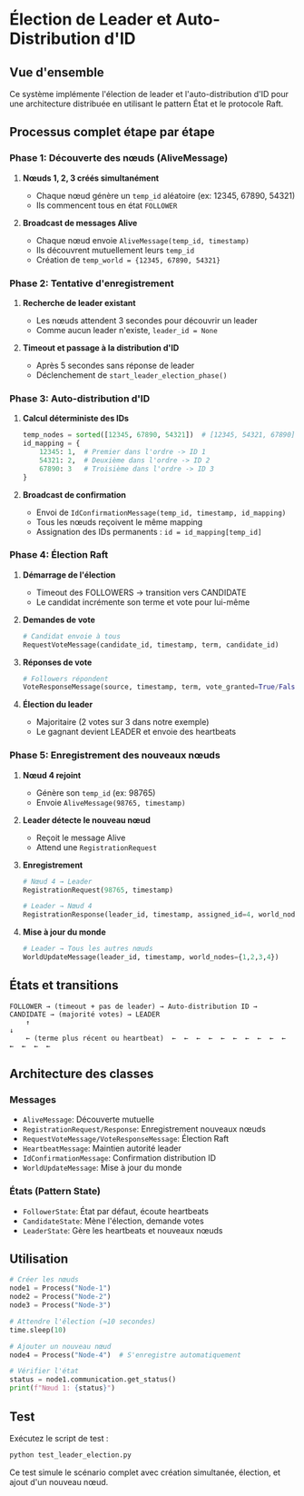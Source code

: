 # Élection de Leader et Auto-Distribution d'ID

## Vue d'ensemble

Ce système implémente l'élection de leader et l'auto-distribution d'ID pour une architecture distribuée en utilisant le pattern État et le protocole Raft.

## Processus complet étape par étape

### Phase 1: Découverte des nœuds (AliveMessage)

1. **Nœuds 1, 2, 3 créés simultanément**

   - Chaque nœud génère un `temp_id` aléatoire (ex: 12345, 67890, 54321)
   - Ils commencent tous en état `FOLLOWER`

2. **Broadcast de messages Alive**
   - Chaque nœud envoie `AliveMessage(temp_id, timestamp)`
   - Ils découvrent mutuellement leurs `temp_id`
   - Création de `temp_world = {12345, 67890, 54321}`

### Phase 2: Tentative d'enregistrement

1. **Recherche de leader existant**

   - Les nœuds attendent 3 secondes pour découvrir un leader
   - Comme aucun leader n'existe, `leader_id = None`

2. **Timeout et passage à la distribution d'ID**
   - Après 5 secondes sans réponse de leader
   - Déclenchement de `start_leader_election_phase()`

### Phase 3: Auto-distribution d'ID

1. **Calcul déterministe des IDs**

   ```python
   temp_nodes = sorted([12345, 67890, 54321])  # [12345, 54321, 67890]
   id_mapping = {
       12345: 1,  # Premier dans l'ordre -> ID 1
       54321: 2,  # Deuxième dans l'ordre -> ID 2
       67890: 3   # Troisième dans l'ordre -> ID 3
   }
   ```

2. **Broadcast de confirmation**
   - Envoi de `IdConfirmationMessage(temp_id, timestamp, id_mapping)`
   - Tous les nœuds reçoivent le même mapping
   - Assignation des IDs permanents : `id = id_mapping[temp_id]`

### Phase 4: Élection Raft

1. **Démarrage de l'élection**

   - Timeout des FOLLOWERS → transition vers CANDIDATE
   - Le candidat incrémente son terme et vote pour lui-même

2. **Demandes de vote**

   ```python
   # Candidat envoie à tous
   RequestVoteMessage(candidate_id, timestamp, term, candidate_id)
   ```

3. **Réponses de vote**

   ```python
   # Followers répondent
   VoteResponseMessage(source, timestamp, term, vote_granted=True/False)
   ```

4. **Élection du leader**
   - Majoritaire (2 votes sur 3 dans notre exemple)
   - Le gagnant devient LEADER et envoie des heartbeats

### Phase 5: Enregistrement des nouveaux nœuds

1. **Nœud 4 rejoint**

   - Génère son `temp_id` (ex: 98765)
   - Envoie `AliveMessage(98765, timestamp)`

2. **Leader détecte le nouveau nœud**

   - Reçoit le message Alive
   - Attend une `RegistrationRequest`

3. **Enregistrement**

   ```python
   # Nœud 4 → Leader
   RegistrationRequest(98765, timestamp)

   # Leader → Nœud 4
   RegistrationResponse(leader_id, timestamp, assigned_id=4, world_nodes={1,2,3,4})
   ```

4. **Mise à jour du monde**
   ```python
   # Leader → Tous les autres nœuds
   WorldUpdateMessage(leader_id, timestamp, world_nodes={1,2,3,4})
   ```

## États et transitions

```
FOLLOWER → (timeout + pas de leader) → Auto-distribution ID → CANDIDATE → (majorité votes) → LEADER
    ↑                                                                         ↓
    ← (terme plus récent ou heartbeat)  ←  ←  ←  ←  ←  ←  ←  ←  ←  ←  ←  ←  ←  ←
```

## Architecture des classes

### Messages

- `AliveMessage`: Découverte mutuelle
- `RegistrationRequest/Response`: Enregistrement nouveaux nœuds
- `RequestVoteMessage/VoteResponseMessage`: Élection Raft
- `HeartbeatMessage`: Maintien autorité leader
- `IdConfirmationMessage`: Confirmation distribution ID
- `WorldUpdateMessage`: Mise à jour du monde

### États (Pattern State)

- `FollowerState`: État par défaut, écoute heartbeats
- `CandidateState`: Mène l'élection, demande votes
- `LeaderState`: Gère les heartbeats et nouveaux nœuds

## Utilisation

```python
# Créer les nœuds
node1 = Process("Node-1")
node2 = Process("Node-2")
node3 = Process("Node-3")

# Attendre l'élection (≈10 secondes)
time.sleep(10)

# Ajouter un nouveau nœud
node4 = Process("Node-4")  # S'enregistre automatiquement

# Vérifier l'état
status = node1.communication.get_status()
print(f"Nœud 1: {status}")
```

## Test

Exécutez le script de test :

```bash
python test_leader_election.py
```

Ce test simule le scénario complet avec création simultanée, élection, et ajout d'un nouveau nœud.

